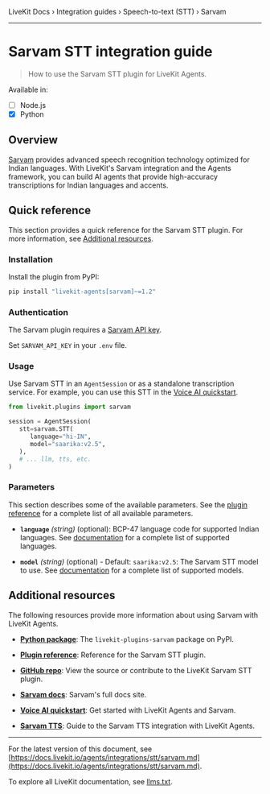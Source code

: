 LiveKit Docs › Integration guides › Speech-to-text (STT) › Sarvam

---

# Sarvam STT integration guide

> How to use the Sarvam STT plugin for LiveKit Agents.

Available in:
- [ ] Node.js
- [x] Python

## Overview

[Sarvam](https://docs.sarvam.ai/) provides advanced speech recognition technology optimized for Indian languages. With LiveKit's Sarvam integration and the Agents framework, you can build AI agents that provide high-accuracy transcriptions for Indian languages and accents.

## Quick reference

This section provides a quick reference for the Sarvam STT plugin. For more information, see [Additional resources](#additional-resources).

### Installation

Install the plugin from PyPI:

```bash
pip install "livekit-agents[sarvam]~=1.2"

```

### Authentication

The Sarvam plugin requires a [Sarvam API key](https://docs.sarvam.ai/).

Set `SARVAM_API_KEY` in your `.env` file.

### Usage

Use Sarvam STT in an `AgentSession` or as a standalone transcription service. For example, you can use this STT in the [Voice AI quickstart](https://docs.livekit.io/agents/start/voice-ai.md).

```python
from livekit.plugins import sarvam

session = AgentSession(
   stt=sarvam.STT(
      language="hi-IN",
      model="saarika:v2.5",
   ),
   # ... llm, tts, etc.
)

```

### Parameters

This section describes some of the available parameters. See the [plugin reference](https://docs.livekit.io/reference/python/v1/livekit/plugins/sarvam/index.html.md#livekit.plugins.sarvam.STT) for a complete list of all available parameters.

- **`language`** _(string)_ (optional): BCP-47 language code for supported Indian languages. See [documentation](https://docs.sarvam.ai/api-reference-docs/speech-to-text/transcribe#request.body.language_code.language_code) for a complete list of supported languages.

- **`model`** _(string)_ (optional) - Default: `saarika:v2.5`: The Sarvam STT model to use. See [documentation](https://docs.sarvam.ai/api-reference-docs/speech-to-text/transcribe#request.body.model) for a complete list of supported models.

## Additional resources

The following resources provide more information about using Sarvam with LiveKit Agents.

- **[Python package](https://pypi.org/project/livekit-plugins-sarvam/)**: The `livekit-plugins-sarvam` package on PyPI.

- **[Plugin reference](https://docs.livekit.io/reference/python/v1/livekit/plugins/sarvam/index.html.md#livekit.plugins.sarvam.STT)**: Reference for the Sarvam STT plugin.

- **[GitHub repo](https://github.com/livekit/agents/tree/main/livekit-plugins/livekit-plugins-sarvam)**: View the source or contribute to the LiveKit Sarvam STT plugin.

- **[Sarvam docs](https://docs.sarvam.ai/)**: Sarvam's full docs site.

- **[Voice AI quickstart](https://docs.livekit.io/agents/start/voice-ai.md)**: Get started with LiveKit Agents and Sarvam.

- **[Sarvam TTS](https://docs.livekit.io/agents/integrations/tts/sarvam.md)**: Guide to the Sarvam TTS integration with LiveKit Agents.

---


For the latest version of this document, see [https://docs.livekit.io/agents/integrations/stt/sarvam.md](https://docs.livekit.io/agents/integrations/stt/sarvam.md).

To explore all LiveKit documentation, see [llms.txt](https://docs.livekit.io/llms.txt).